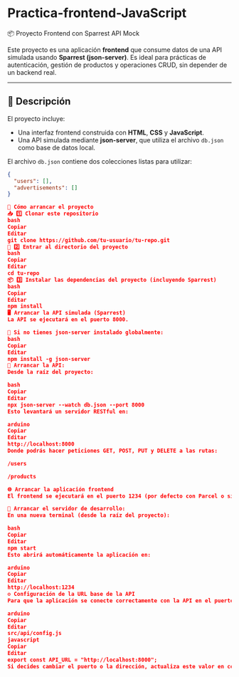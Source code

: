 # Practica-frontend-JavaScript

 📦 Proyecto Frontend con Sparrest API Mock

Este proyecto es una aplicación **frontend** que consume datos de una API simulada usando **Sparrest (json-server)**. Es ideal para prácticas de autenticación, gestión de productos y operaciones CRUD, sin depender de un backend real.

---

## 📑 Descripción

El proyecto incluye:

- Una interfaz frontend construida con **HTML**, **CSS** y **JavaScript**.
- Una API simulada mediante **json-server**, que utiliza el archivo `db.json` como base de datos local.

El archivo `db.json` contiene dos colecciones listas para utilizar:

```json
{
  "users": [],
  "advertisements": []
}

🚀 Cómo arrancar el proyecto
📥 1️⃣ Clonar este repositorio
bash
Copiar
Editar
git clone https://github.com/tu-usuario/tu-repo.git
📂 2️⃣ Entrar al directorio del proyecto
bash
Copiar
Editar
cd tu-repo
📦 3️⃣ Instalar las dependencias del proyecto (incluyendo Sparrest)
bash
Copiar
Editar
npm install
🖥️ Arrancar la API simulada (Sparrest)
La API se ejecutará en el puerto 8000.

📌 Si no tienes json-server instalado globalmente:
bash
Copiar
Editar
npm install -g json-server
📌 Arrancar la API:
Desde la raíz del proyecto:

bash
Copiar
Editar
npx json-server --watch db.json --port 8000
Esto levantará un servidor RESTful en:

arduino
Copiar
Editar
http://localhost:8000
Donde podrás hacer peticiones GET, POST, PUT y DELETE a las rutas:

/users

/products

🌐 Arrancar la aplicación frontend
El frontend se ejecutará en el puerto 1234 (por defecto con Parcel o similar).

📌 Arrancar el servidor de desarrollo:
En una nueva terminal (desde la raíz del proyecto):

bash
Copiar
Editar
npm start
Esto abrirá automáticamente la aplicación en:

arduino
Copiar
Editar
http://localhost:1234
⚙️ Configuración de la URL base de la API
Para que la aplicación se conecte correctamente con la API en el puerto 8000, asegúrate de que la URL base esté configurada así en el archivo:

arduino
Copiar
Editar
src/api/config.js
javascript
Copiar
Editar
export const API_URL = "http://localhost:8000";
Si decides cambiar el puerto o la dirección, actualiza este valor en consecuencia.

